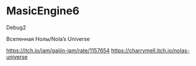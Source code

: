 # MasicEngine6
Debug2

Вселенная Нолы/Nola’s Universe

https://itch.io/jam/gaijin-jam/rate/1157654
https://charrymell.itch.io/nolas-universe
